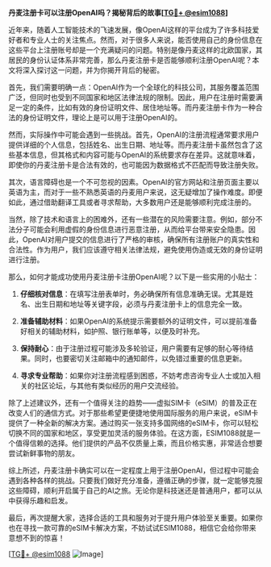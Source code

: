 **丹麦注册卡可以注册OpenAI吗？揭秘背后的故事[[TG💪+ @esim1088](https://t.me/s/esim1088)]**

近年来，随着人工智能技术的飞速发展，像OpenAI这样的平台成为了许多科技爱好者和专业人士的关注焦点。然而，对于很多人来说，能否使用自己的身份信息在这些平台上注册账号却是一个充满疑问的问题。特别是像丹麦这样的北欧国家，其居民的身份认证体系非常完善，那么丹麦注册卡是否能够顺利注册OpenAI呢？本文将深入探讨这一问题，并为你揭开背后的秘密。

首先，我们需要明确一点：OpenAI作为一个全球化的科技公司，其服务覆盖范围广泛，但同时也受到不同国家和地区法律法规的限制。因此，用户在注册时需要满足一定的条件，比如有效的身份证明文件、居住地址等。而丹麦注册卡作为一种合法的身份证明文件，理论上是可以用于注册OpenAI的。

然而，实际操作中可能会遇到一些挑战。首先，OpenAI的注册流程通常要求用户提供详细的个人信息，包括姓名、出生日期、地址等。而丹麦注册卡虽然包含了这些基本信息，但其格式和内容可能与OpenAI的系统要求存在差异。这就意味着，即使你的丹麦注册卡是合法有效的，也可能因为数据格式不匹配而导致注册失败。

其次，语言障碍也是一个不可忽视的因素。OpenAI的官方网站和注册页面主要以英语为主，而对于一些不熟悉英语的丹麦用户来说，这无疑增加了操作难度。即便如此，通过借助翻译工具或者寻求帮助，大多数用户还是能够顺利完成注册的。

当然，除了技术和语言上的困难外，还有一些潜在的风险需要注意。例如，部分不法分子可能会利用虚假的身份信息进行恶意注册，从而给平台带来安全隐患。因此，OpenAI对用户提交的信息进行了严格的审核，确保所有注册账户的真实性和合法性。作为用户，我们应该遵守相关法律法规，避免使用伪造或无效的身份证明进行注册。

那么，如何才能成功使用丹麦注册卡注册OpenAI呢？以下是一些实用的小贴士：

1. **仔细核对信息**：在填写注册表单时，务必确保所有信息准确无误。尤其是姓名、出生日期和地址等关键字段，必须与丹麦注册卡上的信息完全一致。
   
2. **准备辅助材料**：如果OpenAI的系统提示需要额外的证明文件，可以提前准备好相关的辅助材料，如护照、银行账单等，以便及时补充。

3. **保持耐心**：由于注册过程可能涉及多轮验证，用户需要有足够的耐心等待结果。同时，也要密切关注邮箱中的通知邮件，以免错过重要的信息更新。

4. **寻求专业帮助**：如果你对注册流程感到困惑，不妨考虑咨询专业人士或加入相关的社区论坛，与其他有类似经历的用户交流经验。

除了上述建议外，还有一个值得关注的趋势——虚拟SIM卡（eSIM）的普及正在改变人们的通信方式。对于那些希望更便捷地使用国际服务的用户来说，eSIM卡提供了一种全新的解决方案。通过购买一张支持多国网络的eSIM卡，你可以轻松切换不同的国家和地区，享受更加灵活的服务体验。在这方面，ESIM1088就是一个值得信赖的选择。他们提供的产品不仅质量上乘，而且价格实惠，非常适合想要尝试新鲜事物的朋友。

综上所述，丹麦注册卡确实可以在一定程度上用于注册OpenAI，但过程中可能会遇到各种各样的挑战。只要我们做好充分准备，遵循正确的步骤，就一定能够克服这些障碍，顺利开启属于自己的AI之旅。无论你是科技迷还是普通用户，都可以从中获得乐趣和启发。

最后，再次提醒大家，选择合适的工具和服务对于提升用户体验至关重要。如果你也在寻找一款可靠的eSIM卡解决方案，不妨试试ESIM1088，相信它会给你带来意想不到的惊喜！

[[TG💪+ @esim1088](https://t.me/s/esim1088) ![Image](https://i.postimg.cc/4NQfJmqS/Snipaste-2025-05-13-00-14-12.png)]